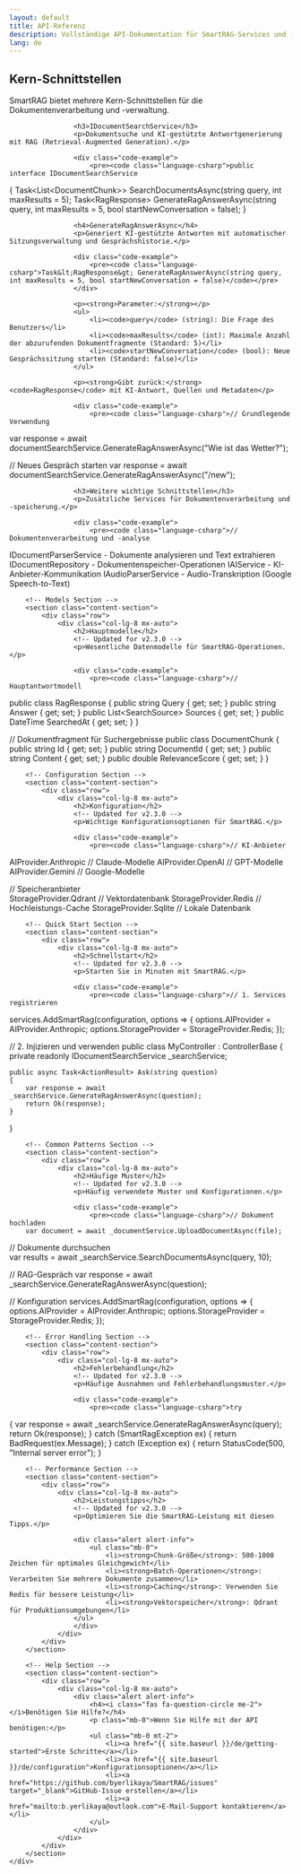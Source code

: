 ```yaml
---
layout: default
title: API-Referenz
description: Vollständige API-Dokumentation für SmartRAG-Services und -Schnittstellen
lang: de
---
```


<div class="page-content">
    <div class="container">
        <!-- Core Interfaces Section -->
        <section class="content-section">
            <div class="row">
                <div class="col-lg-8 mx-auto">
                    <h2>Kern-Schnittstellen</h2>
                    <!-- Updated for v2.3.0 -->
                    <p>SmartRAG bietet mehrere Kern-Schnittstellen für die Dokumentenverarbeitung und -verwaltung.</p>
                    
                    <h3>IDocumentSearchService</h3>
                    <p>Dokumentsuche und KI-gestützte Antwortgenerierung mit RAG (Retrieval-Augmented Generation).</p>
                    
                    <div class="code-example">
                        <pre><code class="language-csharp">public interface IDocumentSearchService
{
    Task&lt;List&lt;DocumentChunk&gt;&gt; SearchDocumentsAsync(string query, int maxResults = 5);
    Task&lt;RagResponse&gt; GenerateRagAnswerAsync(string query, int maxResults = 5, bool startNewConversation = false);
}</code></pre>
                    </div>

                    <h4>GenerateRagAnswerAsync</h4>
                    <p>Generiert KI-gestützte Antworten mit automatischer Sitzungsverwaltung und Gesprächshistorie.</p>
                    
                    <div class="code-example">
                        <pre><code class="language-csharp">Task&lt;RagResponse&gt; GenerateRagAnswerAsync(string query, int maxResults = 5, bool startNewConversation = false)</code></pre>
                    </div>

                    <p><strong>Parameter:</strong></p>
                    <ul>
                        <li><code>query</code> (string): Die Frage des Benutzers</li>
                        <li><code>maxResults</code> (int): Maximale Anzahl der abzurufenden Dokumentfragmente (Standard: 5)</li>
                        <li><code>startNewConversation</code> (bool): Neue Gesprächssitzung starten (Standard: false)</li>
                    </ul>
                    
                    <p><strong>Gibt zurück:</strong> <code>RagResponse</code> mit KI-Antwort, Quellen und Metadaten</p>
                    
                    <div class="code-example">
                        <pre><code class="language-csharp">// Grundlegende Verwendung
var response = await documentSearchService.GenerateRagAnswerAsync("Wie ist das Wetter?");

// Neues Gespräch starten
var response = await documentSearchService.GenerateRagAnswerAsync("/new");</code></pre>
                    </div>

                    <h3>Weitere wichtige Schnittstellen</h3>
                    <p>Zusätzliche Services für Dokumentenverarbeitung und -speicherung.</p>
                    
                    <div class="code-example">
                        <pre><code class="language-csharp">// Dokumentenverarbeitung und -analyse
IDocumentParserService - Dokumente analysieren und Text extrahieren
IDocumentRepository - Dokumentenspeicher-Operationen
IAIService - KI-Anbieter-Kommunikation
IAudioParserService - Audio-Transkription (Google Speech-to-Text)</code></pre>
                    </div>
                </div>
            </div>
        </section>

        <!-- Models Section -->
        <section class="content-section">
            <div class="row">
                <div class="col-lg-8 mx-auto">
                    <h2>Hauptmodelle</h2>
                    <!-- Updated for v2.3.0 -->
                    <p>Wesentliche Datenmodelle für SmartRAG-Operationen.</p>
                    
                    <div class="code-example">
                        <pre><code class="language-csharp">// Hauptantwortmodell
public class RagResponse
{
    public string Query { get; set; }
    public string Answer { get; set; }
    public List&lt;SearchSource&gt; Sources { get; set; }
    public DateTime SearchedAt { get; set; }
}

// Dokumentfragment für Suchergebnisse
public class DocumentChunk
{
    public string Id { get; set; }
    public string DocumentId { get; set; }
    public string Content { get; set; }
    public double RelevanceScore { get; set; }
}</code></pre>
                    </div>
                </div>
            </div>
        </section>

        <!-- Configuration Section -->
        <section class="content-section">
            <div class="row">
                <div class="col-lg-8 mx-auto">
                    <h2>Konfiguration</h2>
                    <!-- Updated for v2.3.0 -->
                    <p>Wichtige Konfigurationsoptionen für SmartRAG.</p>
                    
                    <div class="code-example">
                        <pre><code class="language-csharp">// KI-Anbieter
AIProvider.Anthropic    // Claude-Modelle
AIProvider.OpenAI       // GPT-Modelle
AIProvider.Gemini       // Google-Modelle

// Speicheranbieter  
StorageProvider.Qdrant  // Vektordatenbank
StorageProvider.Redis   // Hochleistungs-Cache
StorageProvider.Sqlite  // Lokale Datenbank</code></pre>
                    </div>
                </div>
            </div>
        </section>

        <!-- Quick Start Section -->
        <section class="content-section">
            <div class="row">
                <div class="col-lg-8 mx-auto">
                    <h2>Schnellstart</h2>
                    <!-- Updated for v2.3.0 -->
                    <p>Starten Sie in Minuten mit SmartRAG.</p>
                    
                    <div class="code-example">
                        <pre><code class="language-csharp">// 1. Services registrieren
services.AddSmartRag(configuration, options =>
{
    options.AIProvider = AIProvider.Anthropic;
    options.StorageProvider = StorageProvider.Redis;
});

// 2. Injizieren und verwenden
public class MyController : ControllerBase
{
    private readonly IDocumentSearchService _searchService;
    
    public async Task<ActionResult> Ask(string question)
    {
        var response = await _searchService.GenerateRagAnswerAsync(question);
        return Ok(response);
    }
}</code></pre>
                    </div>
                </div>
            </div>
        </section>

        <!-- Common Patterns Section -->
        <section class="content-section">
            <div class="row">
                <div class="col-lg-8 mx-auto">
                    <h2>Häufige Muster</h2>
                    <!-- Updated for v2.3.0 -->
                    <p>Häufig verwendete Muster und Konfigurationen.</p>
                    
                    <div class="code-example">
                        <pre><code class="language-csharp">// Dokument hochladen
        var document = await _documentService.UploadDocumentAsync(file);

// Dokumente durchsuchen  
var results = await _searchService.SearchDocumentsAsync(query, 10);

// RAG-Gespräch
var response = await _searchService.GenerateRagAnswerAsync(question);

// Konfiguration
services.AddSmartRag(configuration, options =>
{
    options.AIProvider = AIProvider.Anthropic;
    options.StorageProvider = StorageProvider.Redis;
});</code></pre>
                    </div>
                </div>
            </div>
        </section>

        <!-- Error Handling Section -->
        <section class="content-section">
            <div class="row">
                <div class="col-lg-8 mx-auto">
                    <h2>Fehlerbehandlung</h2>
                    <!-- Updated for v2.3.0 -->
                    <p>Häufige Ausnahmen und Fehlerbehandlungsmuster.</p>
                    
                    <div class="code-example">
                        <pre><code class="language-csharp">try
{
    var response = await _searchService.GenerateRagAnswerAsync(query);
    return Ok(response);
}
catch (SmartRagException ex)
{
    return BadRequest(ex.Message);
}
catch (Exception ex)
{
    return StatusCode(500, "Internal server error");
}</code></pre>
                    </div>
                </div>
            </div>
        </section>

        <!-- Performance Section -->
        <section class="content-section">
            <div class="row">
                <div class="col-lg-8 mx-auto">
                    <h2>Leistungstipps</h2>
                    <!-- Updated for v2.3.0 -->
                    <p>Optimieren Sie die SmartRAG-Leistung mit diesen Tipps.</p>
                    
                    <div class="alert alert-info">
                        <ul class="mb-0">
                            <li><strong>Chunk-Größe</strong>: 500-1000 Zeichen für optimales Gleichgewicht</li>
                            <li><strong>Batch-Operationen</strong>: Verarbeiten Sie mehrere Dokumente zusammen</li>
                            <li><strong>Caching</strong>: Verwenden Sie Redis für bessere Leistung</li>
                            <li><strong>Vektorspeicher</strong>: Qdrant für Produktionsumgebungen</li>
                    </ul>
                    </div>
                </div>
            </div>
        </section>

        <!-- Help Section -->
        <section class="content-section">
            <div class="row">
                <div class="col-lg-8 mx-auto">
                    <div class="alert alert-info">
                        <h4><i class="fas fa-question-circle me-2"></i>Benötigen Sie Hilfe?</h4>
                        <p class="mb-0">Wenn Sie Hilfe mit der API benötigen:</p>
                        <ul class="mb-0 mt-2">
                            <li><a href="{{ site.baseurl }}/de/getting-started">Erste Schritte</a></li>
                            <li><a href="{{ site.baseurl }}/de/configuration">Konfigurationsoptionen</a></li>
                            <li><a href="https://github.com/byerlikaya/SmartRAG/issues" target="_blank">GitHub-Issue erstellen</a></li>
                            <li><a href="mailto:b.yerlikaya@outlook.com">E-Mail-Support kontaktieren</a></li>
                        </ul>
                    </div>
                </div>
            </div>
        </section>
    </div>
</div>